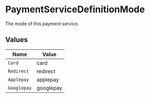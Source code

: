 # PaymentServiceDefinitionMode

The mode of this payment service.


## Values

| Name        | Value       |
| ----------- | ----------- |
| `Card`      | card        |
| `Redirect`  | redirect    |
| `Applepay`  | applepay    |
| `Googlepay` | googlepay   |